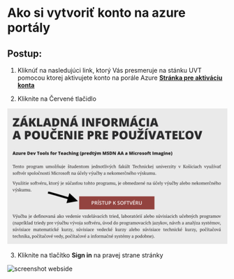 # Ako si vytvoriť konto na azure portály 

## Postup:
1. Kliknúť na nasledujúci link, ktorý Vás presmeruje na stánku UVT pomocou ktorej aktivujete konto na porále Azure
[**Stránka pre aktiváciu konta**](https://uvt.tuke.sk/wps/portal/uv/software/microsoft-softver-msdn)

2. Kliknite na Červené tlačidlo

![screenshot webside](tutorials/img/website_uvt.png)

3. Kliknite na tlačítko **Sign in** na pravej strane stránky

![screenshot webside](path":"/img/webide_sign_in.png)





